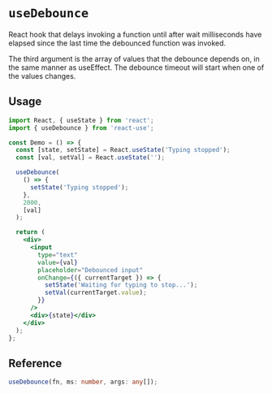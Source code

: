 # `useDebounce`

React hook that delays invoking a function until after wait milliseconds have elapsed since the last time the debounced function was invoked.

The third argument is the array of values that the debounce depends on, in the same manner as useEffect. The debounce timeout will start when one of the values changes.

## Usage

```jsx
import React, { useState } from 'react';
import { useDebounce } from 'react-use';

const Demo = () => {
  const [state, setState] = React.useState('Typing stopped');
  const [val, setVal] = React.useState('');

  useDebounce(
    () => {
      setState('Typing stopped');
    },
    2000,
    [val]
  );

  return (
    <div>
      <input
        type="text"
        value={val}
        placeholder="Debounced input"
        onChange={({ currentTarget }) => {
          setState('Waiting for typing to stop...');
          setVal(currentTarget.value);
        }}
      />
      <div>{state}</div>
    </div>
  );
};
```

## Reference

```ts
useDebounce(fn, ms: number, args: any[]);
```

